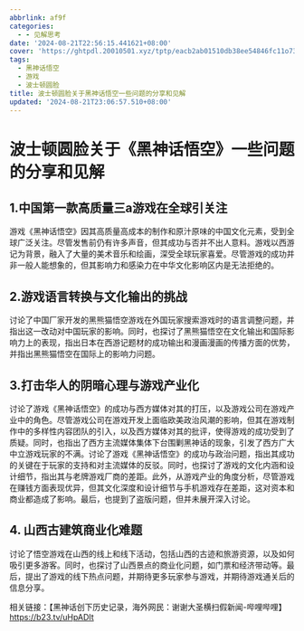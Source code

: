 ```yaml
---
abbrlink: af9f
categories:
  - - 见解思考
date: '2024-08-21T22:56:15.441621+08:00'
cover: 'https://ghtpdl.20010501.xyz/tptp/eacb2ab01510db38ee54846fc11o73q5.JPG'
tags:
  - 黑神话悟空
  - 游戏
  - 波士顿圆脸
title: 波士顿圆脸关于黑神话悟空一些问题的分享和见解
updated: '2024-08-21T23:06:57.510+08:00'
---
```

# 波士顿圆脸关于《黑神话悟空》一些问题的分享和见解

## 1.中国第一款高质量三a游戏在全球引关注

游戏《黑神话悟空》因其高质量高成本的制作和原汁原味的中国文化元素，受到全球广泛关注。尽管发售前仍有许多声音，但其成功与否并不出人意料。游戏以西游记为背景，融入了大量的美术音乐和绘画，深受全球玩家喜爱。尽管游戏的成功并非一般人能想象的，但其影响力和感染力在中华文化影响区内是无法拒绝的。

## 2.游戏语言转换与文化输出的挑战

讨论了中国厂家开发的黑熊猫悟空游戏在外国玩家搜索游戏时的语言调整问题，并指出这一改动对中国玩家的影响。同时，也探讨了黑熊猫悟空在文化输出和国际影响力上的表现，指出日本在西游记题材的成功输出和漫画漫画的传播方面的优势，并指出黑熊猫悟空在国际上的影响力问题。

## 3.打击华人的阴暗心理与游戏产业化

讨论了游戏《黑神话悟空》的成功与西方媒体对其的打压，以及游戏公司在游戏产业中的角色。尽管游戏公司在游戏开发上面临欧美政治风潮的影响，但其在游戏制作中的多样性内容团队的引入，以及西方媒体对其的批评，使得游戏的成功受到了质疑。同时，也指出了西方主流媒体集体下台围剿黑神话的现象，引发了西方广大中立游戏玩家的不满。讨论了游戏《黑神话悟空》的成功与政治问题，指出其成功的关键在于玩家的支持和对主流媒体的反驳。同时，也探讨了游戏的文化内涵和设计细节，指出其与老牌游戏厂商的差距。此外，从游戏产业的角度分析，尽管游戏在赚钱方面表现优异，但其文化深度和设计细节与手机游戏存在差距，这对资本和商业都造成了影响。最后，也提到了盗版问题，但并未展开深入讨论。

## 4. 山西古建筑商业化难题

讨论了悟空游戏在山西的线上和线下活动，包括山西的古迹和旅游资源，以及如何吸引更多游客。同时，也探讨了山西景点的商业化问题，如门票和经济带动等。最后，提出了游戏的线下热点问题，并期待更多玩家参与游戏，并期待游戏通关后的信息分享。

相关链接：【黑神话创下历史记录，海外网民：谢谢大圣横扫假新闻-哔哩哔哩】 https://b23.tv/uHpADIt
